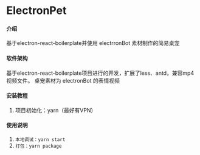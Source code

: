 # ElectronPet

#### 介绍
基于electron-react-boilerplate并使用 electrronBot 素材制作的简易桌宠

#### 软件架构
基于electron-react-boilerplate项目进行的开发，扩展了less、antd，兼容mp4视频文件。
桌宠素材为 electronBot 的表情视频


#### 安装教程

1.  项目初始化：yarn（最好有VPN）

#### 使用说明

1.  `本地调试：yarn start`
2.  `打包：yarn package `
